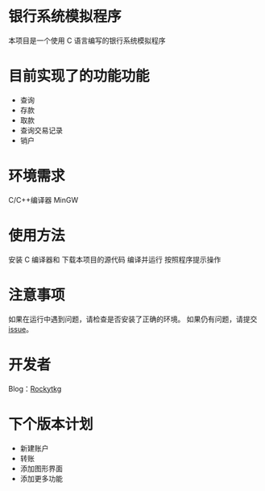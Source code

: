 # 银行系统模拟程序

本项目是一个使用 C 语言编写的银行系统模拟程序

# 目前实现了的功能功能

* 查询
* 存款
* 取款
* 查询交易记录
* 销户

# 环境需求

C/C++编译器 MinGW

# 使用方法

安装 C 编译器和
下载本项目的源代码
编译并运行
按照程序提示操作

# 注意事项

如果在运行中遇到问题，请检查是否安装了正确的环境。
如果仍有问题，请提交 [issue](https://github.com/Rockytkg/bank_system/issues)。

# 开发者

Blog：[Rockytkg](https://letanml.xyz)

# 下个版本计划

* 新建账户
* 转账
* 添加图形界面
* 添加更多功能
